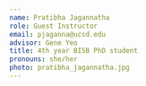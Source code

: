 ```yaml
---
name: Pratibha Jagannatha
role: Guest Instructor
email: pjaganna@ucsd.edu
advisor: Gene Yeo
title: 4th year BISB PhD student
pronouns: she/her
photo: pratibha_jagannatha.jpg
---
```


